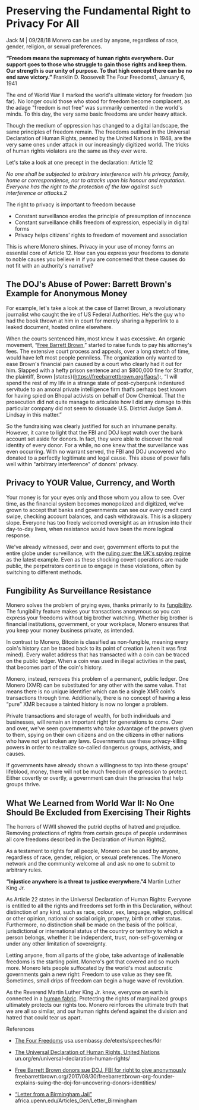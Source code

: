 # Preserving the Fundamental Right to Privacy For All

Jack M | 09/28/18 Monero can be used by anyone, regardless of race, gender, religion, or sexual preferences.

**“Freedom means the supremacy of human rights everywhere. Our support goes to those who struggle to gain those rights and keep them. Our strength is our unity of purpose. To that high concept there can be no end save victory.”**
Franklin D. Roosevelt
The Four Freedoms1, January 6, 1941

The end of World War II marked the world's ultimate victory for freedom (so far). No longer could those who stood for freedom become complacent, as the adage "freedom is not free" was summarily cemented in the world's minds. To this day, the very same basic freedoms are under heavy attack.

Though the medium of oppression has changed to a digital landscape, the same principles of freedom remain. The freedoms outlined in the Universal Declaration of Human Rights, penned by the United Nations in 1948, are the very same ones under attack in our increasingly digitized world. The tricks of human rights violators are the same as they ever were.

Let's take a look at one precept in the declaration: Article 12

_No one shall be subjected to arbitrary interference with his privacy, family, home or correspondence, nor to attacks upon his honour and reputation. Everyone has the right to the protection of the law against such interference or attacks.2_

The right to privacy is important to freedom because

* Constant surveillance erodes the principle of presumption of innocence
* Constant surveillance chills freedom of expression, especially in digital forms
* Privacy helps citizens' rights to freedom of movement and association

This is where Monero shines. Privacy in your use of money forms an essential core of Article 12. How can you express your freedoms to donate to noble causes you believe in if you are concerned that these causes do not fit with an authority's narrative?

## The DOJ's Abuse of Power: Barrett Brown's Example for Anonymous Money

For example, let's take a look at the case of Barret Brown, a revolutionary journalist who caught the ire of US Federal Authorities. He's the guy who had the book thrown at him in court for merely sharing a hyperlink to a leaked document, hosted online elsewhere.

When the courts sentenced him, most knew it was excessive. An organic movement, “[Free Barrett Brown](https://freebarrettbrown.org/),” started to raise funds to pay his attorney's fees. The extensive court process and appeals, over a long stretch of time, would have left most people penniless. The organization only wanted to ease Brown's financial pain caused by a court who clearly had it out for him. Slapped with a hefty prison sentence and an $800,000 fine for Stratfor, the plaintiff, Brown [states}(https://freebarrettbrown.org/faqs/):, “I will spend the rest of my life in a strange state of post-cyberpunk indentured servitude to an amoral private intelligence firm that’s perhaps best known for having spied on Bhopal activists on behalf of Dow Chemical. That the prosecution did not quite manage to articulate how I did any damage to this particular company did not seem to dissuade U.S. District Judge Sam A. Lindsay in this matter.”

So the fundraising was clearly justified for such an inhumane penalty. However, it came to light that the FBI and DOJ kept watch over the bank account set aside for donors. In fact, they were able to discover the real identity of every donor. For a while, no one knew that the surveillance was even occurring. With no warrant served, the FBI and DOJ uncovered who donated to a perfectly legitimate and legal cause. This abuse of power falls well within "arbitrary interference" of donors' privacy.

## Privacy to YOUR Value, Currency, and Worth

Your money is for your eyes only and those whom you allow to see. Over time, as the financial system becomes monopolized and digitized, we've grown to accept that banks and governments can see our every credit card swipe, checking account balances, and cash withdrawals. This is a slippery slope. Everyone has too freely welcomed oversight as an intrusion into their day-to-day lives, when resistance would have been the more logical response.

We've already witnessed, over and over, government efforts to put the entire globe under surveillance, with the [ruling over the UK's spying regime](https://www.eff.org/deeplinks/2018/09/uk-surveillance-regime-violated-human-rights) as the latest example. Even as these shocking covert operations are made public, the perpetrators continue to engage in these violations, often by switching to different methods.

## Fungibility As Surveillance Resistance

Monero solves the problem of prying eyes, thanks primarily to its [fungibility](https://ww.getmonero.org/resources/moneropedia/fungibility.html). The fungibility feature makes your transactions anonymous so you can express your freedoms without big brother watching. Whether big brother is financial institutions, government, or your workplace, Monero ensures that you keep your money business private, as intended.

In contrast to Monero, Bitcoin is classified as non-fungible, meaning every coin's history can be traced back to its point of creation (when it was first mined). Every wallet address that has transacted with a coin can be traced on the public ledger. When a coin was used in illegal activities in the past, that becomes part of the coin's history.

Monero, instead, removes this problem of a permanent, public ledger. One Monero (XMR) can be substituted for any other with the same value. That means there is no unique identifier which can tie a single XMR coin's transactions through time. Additionally, there is no concept of having a less “pure” XMR because a tainted history is now no longer a problem.

Private transactions and storage of wealth, for both individuals and businesses, will remain an important right for generations to come. Over and over, we've seen governments who take advantage of the powers given to them, spying on their own citizens and on the citizens in other nations who have not yet broken any laws. Governments use these privacy-killing powers in order to neutralize so-called dangerous groups, activists, and causes.

If governments have already shown a willingness to tap into these groups' lifeblood, money, there will not be much freedom of expression to protect. Either covertly or overtly, a government can drain the privacies that help groups thrive.

## What We Learned from World War II: No One Should Be Excluded from Exercising Their Rights

The horrors of WWII showed the putrid depths of hatred and prejudice. Removing protections of rights from certain groups of people undermines all core freedoms described in the Declaration of Human Rights2.

As a testament to rights for all people, Monero can be used by anyone, regardless of race, gender, religion, or sexual preferences. The Monero network and the community welcome all and ask no one to submit to arbitrary rules.

**“Injustice anywhere is a threat to justice everywhere.”4**
Martin Luther King Jr.

As Article 22 states in the Universal Declaration of Human Rights:
Everyone is entitled to all the rights and freedoms set forth in this Declaration, without distinction of any kind, such as race, colour, sex, language, religion, political or other opinion, national or social origin, property, birth or other status. Furthermore, no distinction shall be made on the basis of the political, jurisdictional or international status of the country or territory to which a person belongs, whether it be independent, trust, non-self-governing or under any other limitation of sovereignty.

Letting anyone, from all parts of the globe, take advantage of inalienable freedoms is the starting point. Monero's got that covered and so much more. Monero lets people suffocated by the world's most autocratic governments gain a new right: Freedom to use value as they see fit. Sometimes, small drips of freedom can begin a huge wave of revolution.

As the Reverend Martin Luther King Jr. knew, everyone on earth is connected in a [human fabric](https://www.enotes.com/homework-help/what-meaning-quote-an-injustice-anywhere-threat-380393). Protecting the rights of marginalized groups ultimately protects our rights too. Monero reinforces the ultimate truth that we are all so similar, and our human rights defend against the division and hatred that could tear us apart.

References

- [The Four Freedoms](https://usa.usembassy.de/etexts/speeches/fdr.htm)
usa.usembassy.de/etexts/speeches/fdr

- [The Universal Declaration of Human Rights, United Nations](http://www.un.org/en/universal-declaration-human-rights/)
un.org/en/universal-declaration-human-rights/

- [Free Barrett Brown donors sue DOJ, FBI for right to give anonymously](https://freebarrettbrown.org/2017/08/30/freebarrettbrown-org-founder-explains-suing-the-doj-for-uncovering-donors-identities/)
freebarrettbrown.org/2017/08/30/freebarrettbrown-org-founder-explains-suing-the-doj-for-uncovering-donors-identities/

- [“Letter from a Birmingham Jail”](https://www.africa.upenn.edu/Articles_Gen/Letter_Birmingham.html)
africa.upenn.edu/Articles_Gen/Letter_Birmingham


